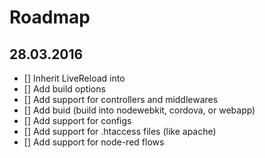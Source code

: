 # Roadmap

## 28.03.2016
- [] Inherit LiveReload into
- [] Add build options
- [] Add support for controllers and middlewares
- [] Add buid (build into nodewebkit, cordova, or webapp)
- [] Add support for configs
- [] Add support for .htaccess files (like apache)
- [] Add support for node-red flows 
